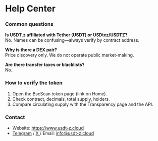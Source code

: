 # Help Center

### Common questions

**Is USDT.z affiliated with Tether (USDT) or USDtez/USDTZ?**\
No. Names can be confusing—always verify by contract address.

**Why is there a DEX pair?**\
Price discovery only. We do not operate public market-making.

**Are there transfer taxes or blacklists?**\
No.

### How to verify the token

1. Open the BscScan token page (link on Home).
2. Check contract, decimals, total supply, holders.
3. Compare circulating supply with the Transparency page and the API.

### Contact

* Website: https://www.usdt-z.cloud
* [Telegram](https://t.me/USDTz_Announcements) / [X ](https://x.com/ZUsdt81051)/ Email: info@usdt-z.cloud
